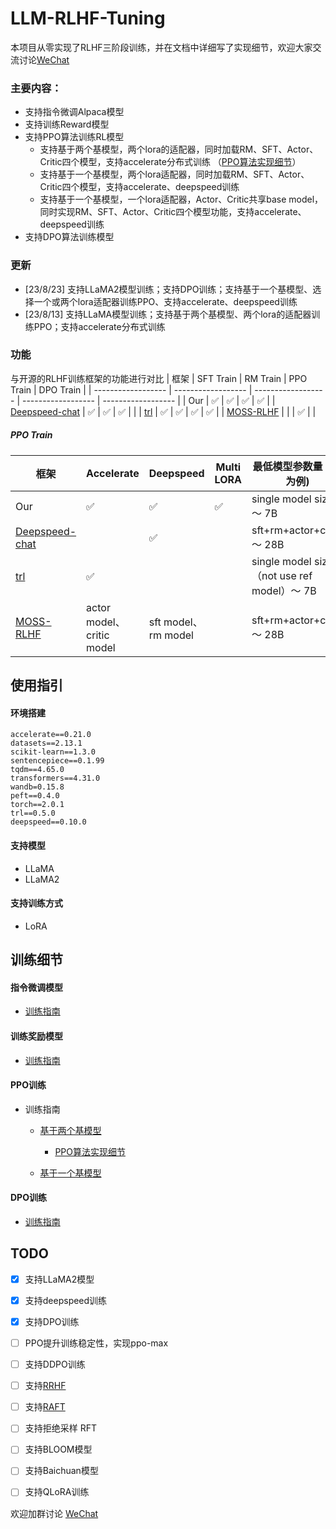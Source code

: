 # LLM-RLHF-Tuning

本项目从零实现了RLHF三阶段训练，并在文档中详细写了实现细节，欢迎大家交流讨论[WeChat](assets/RLHF讨论群.jpeg)

### 主要内容：
- 支持指令微调Alpaca模型
- 支持训练Reward模型
- 支持PPO算法训练RL模型
    - 支持基于两个基模型，两个lora的适配器，同时加载RM、SFT、Actor、Critic四个模型，支持accelerate分布式训练 （[PPO算法实现细节](https://zhuanlan.zhihu.com/p/649665766)）
    - 支持基于一个基模型，两个lora适配器，同时加载RM、SFT、Actor、Critic四个模型，支持accelerate、deepspeed训练
    - 支持基于一个基模型，一个lora适配器，Actor、Critic共享base model，同时实现RM、SFT、Actor、Critic四个模型功能，支持accelerate、deepspeed训练
- 支持DPO算法训练模型

### 更新
- [23/8/23] 支持LLaMA2模型训练；支持DPO训练；支持基于一个基模型、选择一个或两个lora适配器训练PPO、支持accelerate、deepspeed训练
- [23/8/13] 支持LLaMA模型训练；支持基于两个基模型、两个lora的适配器训练PPO；支持accelerate分布式训练


### 功能
与开源的RLHF训练框架的功能进行对比
| 框架               |      SFT Train     |       RM Train     |       PPO Train    |       DPO Train   |
| ------------------ | ------------------ | ------------------ | ------------------ | ------------------ |
| Our                | :white_check_mark: | :white_check_mark: | :white_check_mark: | :white_check_mark: | 
| [Deepspeed-chat]() | :white_check_mark: | :white_check_mark: | :white_check_mark: |                    |
| [trl]()            | :white_check_mark: | :white_check_mark: | :white_check_mark: | :white_check_mark: |
| [MOSS-RLHF]()      |                    |                    | :white_check_mark: |                    |


##### PPO Train 
| 框架               |     Accelerate     |    Deepspeed       |     Multi LORA     |     最低模型参数量 (7B为例) |
| ------------------ | ------------------ | ------------------ | ------------------ | ------------------ | 
| Our                | :white_check_mark: | :white_check_mark: | :white_check_mark: | single model size ～ 7B | 
| [Deepspeed-chat]() |                    | :white_check_mark: |                    | sft+rm+actor+critic ～ 28B |
| [trl]()            | :white_check_mark: |            |             | single model size（not use ref model）～ 7B |
| [MOSS-RLHF]()      | actor model、critic model | sft model、rm model |                    | sft+rm+actor+critic ～ 28B |



## 使用指引

#### 环境搭建
```
accelerate==0.21.0
datasets==2.13.1
scikit-learn==1.3.0
sentencepiece==0.1.99
tqdm==4.65.0
transformers==4.31.0
wandb=0.15.8
peft==0.4.0
torch==2.0.1
trl==0.5.0
deepspeed==0.10.0
```

#### 支持模型
- LLaMA
- LLaMA2

#### 支持训练方式
- LoRA

## 训练细节
#### 指令微调模型
- [训练指南](https://github.com/Joyce94/LLM-RLHF-Tuning/wiki/%E6%8C%87%E4%BB%A4%E5%BE%AE%E8%B0%83%E6%A8%A1%E5%9E%8B)


#### 训练奖励模型
- [训练指南](https://github.com/Joyce94/LLM-RLHF-Tuning/wiki/%E8%AE%AD%E7%BB%83%E5%A5%96%E5%8A%B1%E6%A8%A1%E5%9E%8B)

#### PPO训练
- 训练指南
    - [基于两个基模型](https://github.com/Joyce94/LLM-RLHF-Tuning/wiki/PPO%E8%AE%AD%E7%BB%83%E2%80%90%E5%9F%BA%E4%BA%8E%E4%B8%A4%E4%B8%AA%E5%9F%BA%E6%A8%A1%E5%9E%8B)
        - [PPO算法实现细节](https://zhuanlan.zhihu.com/p/649665766)

    - [基于一个基模型](https://github.com/Joyce94/LLM-RLHF-Tuning/wiki/PPO%E8%AE%AD%E7%BB%83%E2%80%90%E5%9F%BA%E4%BA%8E%E4%B8%80%E4%B8%AA%E5%9F%BA%E6%A8%A1%E5%9E%8B)

#### DPO训练
- [训练指南](https://github.com/Joyce94/LLM-RLHF-Tuning/wiki/DPO%E8%AE%AD%E7%BB%83)

## TODO
- [x] 支持LLaMA2模型
- [x] 支持deepspeed训练
- [x] 支持DPO训练
- [ ] PPO提升训练稳定性，实现ppo-max
- [ ] 支持DDPO训练
- [ ] 支持[RRHF](https://github.com/GanjinZero/RRHF)
- [ ] 支持[RAFT](https://github.com/OptimalScale/LMFlow)
- [ ] 支持拒绝采样 RFT
- [ ] 支持BLOOM模型
- [ ] 支持Baichuan模型
- [ ] 支持QLoRA训练


欢迎加群讨论 [WeChat](assets/RLHF讨论群.jpeg)




